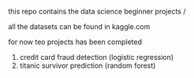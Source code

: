 this repo contains the data science beginner projects /

all the datasets can be found in kaggle.com 

for now teo projects has been completed

1. credit card fraud detection (logistic regression)
2. titanic survivor prediction (random forest) 
